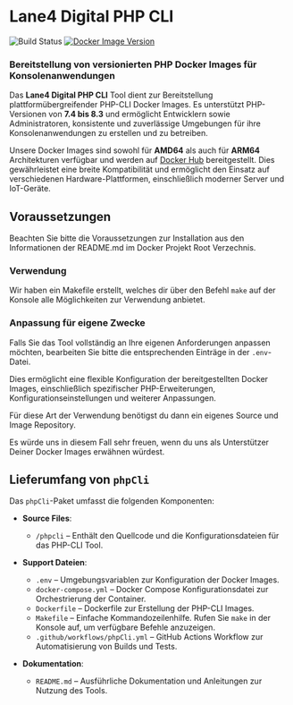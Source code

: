 # Lane4 Digital PHP CLI

![Build Status](https://github.com/lane4jardis/docker/actions/workflows/phpCli.yml/badge.svg)
[![Docker Image Version](https://img.shields.io/docker/v/lane4jardis/phpcli?sort=semver)](https://hub.docker.com/r/lane4jardis/phpcli)

### Bereitstellung von versionierten PHP Docker Images für Konsolenanwendungen

Das **Lane4 Digital PHP CLI** Tool dient zur Bereitstellung plattformübergreifender PHP-CLI Docker Images. Es unterstützt PHP-Versionen von **7.4 bis 8.3** und ermöglicht Entwicklern sowie Administratoren, konsistente und zuverlässige Umgebungen für ihre Konsolenanwendungen zu erstellen und zu betreiben.

Unsere Docker Images sind sowohl für **AMD64** als auch für **ARM64** Architekturen verfügbar und werden auf [Docker Hub](https://hub.docker.com/r/lane4jardis/phpcli) bereitgestellt. Dies gewährleistet eine breite Kompatibilität und ermöglicht den Einsatz auf verschiedenen Hardware-Plattformen, einschließlich moderner Server und IoT-Geräte.

## Voraussetzungen

Beachten Sie bitte die Voraussetzungen zur Installation aus den Informationen der README.md im Docker Projekt Root Verzechnis.

### Verwendung

Wir haben ein Makefile erstellt, welches dir über den Befehl `make` auf der Konsole alle Möglichkeiten zur Verwendung anbietet.


### Anpassung für eigene Zwecke

Falls Sie das Tool vollständig an Ihre eigenen Anforderungen anpassen möchten, bearbeiten Sie bitte die entsprechenden Einträge in der `.env`-Datei.

Dies ermöglicht eine flexible Konfiguration der bereitgestellten Docker Images, einschließlich spezifischer PHP-Erweiterungen, Konfigurationseinstellungen und weiterer Anpassungen.

Für diese Art der Verwendung benötigst du dann ein eigenes Source und Image Repository.

Es würde uns in diesem Fall sehr freuen, wenn du uns als Unterstützer Deiner Docker Images erwähnen würdest.


## Lieferumfang von `phpCli`

Das `phpCli`-Paket umfasst die folgenden Komponenten:

- **Source Files**:
    - `/phpcli` – Enthält den Quellcode und die Konfigurationsdateien für das PHP-CLI Tool.

- **Support Dateien**:
    - `.env` – Umgebungsvariablen zur Konfiguration der Docker Images.
    - `docker-compose.yml` – Docker Compose Konfigurationsdatei zur Orchestrierung der Container.
    - `Dockerfile` – Dockerfile zur Erstellung der PHP-CLI Images.
    - `Makefile` – Einfache Kommandozeilenhilfe. Rufen Sie `make` in der Konsole auf, um verfügbare Befehle anzuzeigen.
    - `.github/workflows/phpCli.yml` – GitHub Actions Workflow zur Automatisierung von Builds und Tests.

- **Dokumentation**:
    - `README.md` – Ausführliche Dokumentation und Anleitungen zur Nutzung des Tools.
